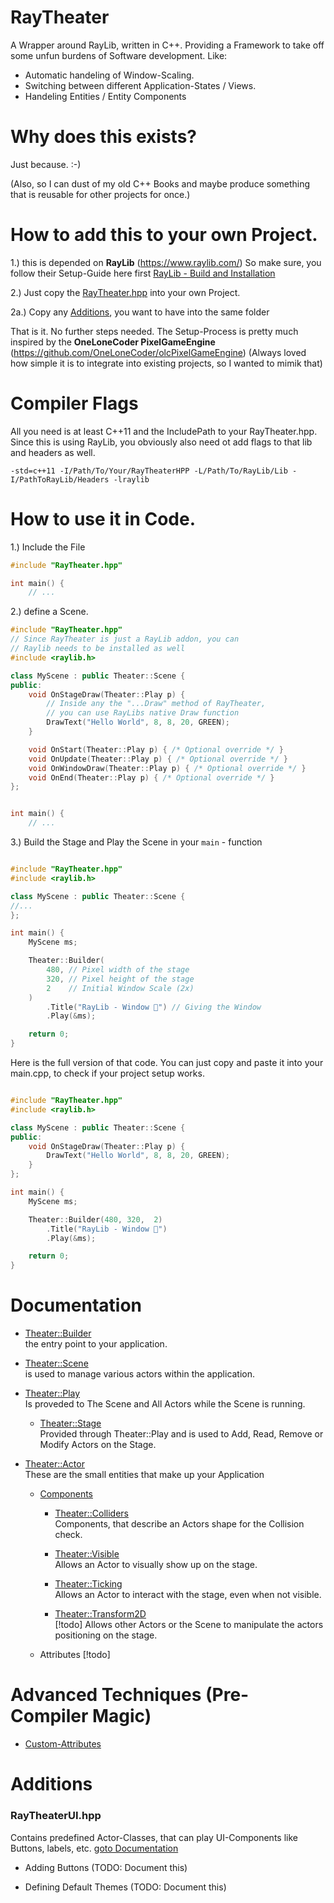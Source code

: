 # RayTheater

A Wrapper around RayLib, written in C++.
Providing a Framework to take off some unfun burdens of Software development.
Like:

- Automatic handeling of Window-Scaling.
- Switching between different Application-States / Views.
- Handeling Entities / Entity Components


# Why does this exists?

Just because. :-)

(Also, so I can dust of my old C++ Books and maybe produce something that is reusable for other projects for once.)

# How to add this to your own Project.

1.) this is depended on **RayLib** (https://www.raylib.com/)
So make sure, you follow their Setup-Guide here first [RayLib - Build and Installation](https://github.com/raysan5/raylib?tab=readme-ov-file#build-and-installation)

2.) Just copy the [RayTheater.hpp](./src/lib/RayTheater.hpp) into your own Project.

2a.) Copy any [Additions](#additions), you want to have into the same folder

That is it. No further steps needed.
The Setup-Process is pretty much inspired by the
**OneLoneCoder PixelGameEngine** (https://github.com/OneLoneCoder/olcPixelGameEngine)
(Always loved how simple it is to integrate into existing projects, so I wanted to mimik that)

# Compiler Flags

All you need is at least C++11 and the IncludePath to your RayTheater.hpp.
Since this is using RayLib, you obviously also need ot add flags to that lib and headers as well.
```
-std=c++11 -I/Path/To/Your/RayTheaterHPP -L/Path/To/RayLib/Lib -I/PathToRayLib/Headers -lraylib
```

# How to use it in Code.

1.) Include the File

```c++
#include "RayTheater.hpp"

int main() {
    // ...
```

2.) define a Scene.

```c++
#include "RayTheater.hpp"
// Since RayTheater is just a RayLib addon, you can
// Raylib needs to be installed as well
#include <raylib.h>

class MyScene : public Theater::Scene {
public:
    void OnStageDraw(Theater::Play p) {
        // Inside any the "...Draw" method of RayTheater,
        // you can use RayLibs native Draw function
        DrawText("Hello World", 8, 8, 20, GREEN);
    }

    void OnStart(Theater::Play p) { /* Optional override */ }
    void OnUpdate(Theater::Play p) { /* Optional override */ }
    void OnWindowDraw(Theater::Play p) { /* Optional override */ }
    void OnEnd(Theater::Play p) { /* Optional override */ }
};


int main() {
    // ...
```

3.) Build the Stage and Play the Scene in your `main` - function

```c++

#include "RayTheater.hpp"
#include <raylib.h>

class MyScene : public Theater::Scene {
//...
};

int main() {
    MyScene ms;

    Theater::Builder(
        480, // Pixel width of the stage
        320, // Pixel height of the stage
        2    // Initial Window Scale (2x)
    )
        .Title("RayLib - Window 🎉") // Giving the Window
        .Play(&ms);

    return 0;
}
```

Here is the full version of that code. You can just copy and paste it into your main.cpp, to check if your project setup works.

```c++

#include "RayTheater.hpp"
#include <raylib.h>

class MyScene : public Theater::Scene {
public:
    void OnStageDraw(Theater::Play p) {
        DrawText("Hello World", 8, 8, 20, GREEN);
    }
};

int main() {
    MyScene ms;

    Theater::Builder(480, 320,  2)
        .Title("RayLib - Window 🎉")
        .Play(&ms);

    return 0;
}
```

# Documentation

- [Theater::Builder](./docs/builder.md)  
  the entry point to your application.

- [Theater::Scene](./docs/scenes.md)  
  is used to manage various actors within the application.

- [Theater::Play](./docs/play.md)   
  Is proveded to The Scene and All Actors while the Scene is running.

  - [Theater::Stage](./docs/stage.md)  
    Provided through Theater::Play and is used to Add, Read, Remove or Modify Actors on the Stage.

- [Theater::Actor](./docs/actors.md)  
  These are the small entities that make up your Application

  - [Components](./docs/components.md)
      - [Theater::Colliders](./docs/components.md#collider---components)  
        Components, that describe an Actors shape for the Collision check.

      - [Theater::Visible](./docs/components.md#visible---component)  
        Allows an Actor to visually show up on the stage.

      - [Theater::Ticking](./docs/components.md#ticking---component)  
        Allows an Actor to interact with the stage, even when not visible.
        
      - [Theater::Transform2D](./docs/components.md#transform2d---component)  
        [!todo]
        Allows other Actors or the Scene to manipulate the actors positioning on the stage.

  - Attributes [!todo]


# Advanced Techniques (Pre-Compiler Magic)

- [Custom-Attributes](./docs/custom_attributes.md)

# Additions

### RayTheaterUI.hpp

Contains predefined Actor-Classes, that can play UI-Components like Buttons, labels, etc.
[goto Documentation](./docs/additions/ui.md)

- Adding Buttons (TODO: Document this)

- Defining Default Themes (TODO: Document this)
